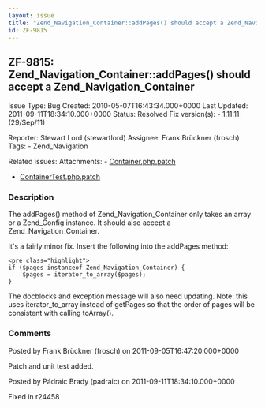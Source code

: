 ```yaml
---
layout: issue
title: "Zend_Navigation_Container::addPages() should accept a Zend_Navigation_Container"
id: ZF-9815
---
```


ZF-9815: Zend\_Navigation\_Container::addPages() should accept a Zend\_Navigation\_Container
--------------------------------------------------------------------------------------------

 Issue Type: Bug Created: 2010-05-07T16:43:34.000+0000 Last Updated: 2011-09-11T18:34:10.000+0000 Status: Resolved Fix version(s): - 1.11.11 (29/Sep/11)
 
 Reporter:  Stewart Lord (stewartlord)  Assignee:  Frank Brückner (frosch)  Tags: - Zend\_Navigation
 
 Related issues: 
 Attachments: - [Container.php.patch](/issues/secure/attachment/14636/Container.php.patch)
- [ContainerTest.php.patch](/issues/secure/attachment/14637/ContainerTest.php.patch)
 
### Description

The addPages() method of Zend\_Navigation\_Container only takes an array or a Zend\_Config instance. It should also accept a Zend\_Navigation\_Container.

It's a fairly minor fix. Insert the following into the addPages method:

 
    <pre class="highlight">
    if ($pages instanceof Zend_Navigation_Container) {
        $pages = iterator_to_array($pages);
    }


The docblocks and exception message will also need updating. Note: this uses iterator\_to\_array instead of getPages so that the order of pages will be consistent with calling toArray().

 

 

### Comments

Posted by Frank Brückner (frosch) on 2011-09-05T16:47:20.000+0000

Patch and unit test added.

 

 

Posted by Pádraic Brady (padraic) on 2011-09-11T18:34:10.000+0000

Fixed in r24458

 

 